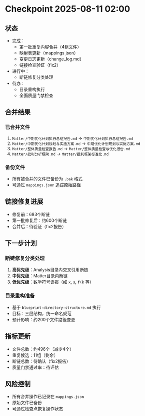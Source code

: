 # Checkpoint 2025-08-11 02:00

## 状态

- 完成：
  - 第一批重复内容合并（4组文件）
  - 映射表更新（mappings.json）
  - 变更日志更新（change_log.md）
  - 链接检查验证（fix2）
- 进行中：
  - 断链修复分类处理
- 待办：
  - 目录重构执行
  - 全面质量门禁检查

## 合并结果

### 已合并文件

1. `Matter/中期优化计划执行总结报告.md` → `中期优化计划执行总结报告.md`
2. `Matter/中期优化计划规划与实施方案.md` → `中期优化计划规划与实施方案.md`
3. `Matter/整体质量检查报告.md` → `Matter/整体质量检查与优化报告.md`
4. `Matter/批判分析框架.md` → `Matter/批判框架标准化.md`

### 备份文件

- 所有被合并的文件已备份为 `.bak` 格式
- 可通过 `mappings.json` 追踪原始路径

## 链接修复进展

- 修复前：683个断链
- 第一批修复后：约600个断链
- 合并后：待验证（fix2报告）

## 下一步计划

### 断链修复分类处理

1. **高优先级**：Analysis目录内交叉引用断链
2. **中优先级**：Matter目录内断链
3. **低优先级**：数学符号误报（如 `x`, `s`, `f(k` 等）

### 目录重构准备

- 基于 `blueprint-directory-structure.md` 执行
- 目标：三层结构，统一命名规范
- 预计影响：约200个文件路径变更

## 指标更新

- 文件总数：约496个（减少4个）
- 重复候选：11组（剩余）
- 断链总数：待确认（fix2报告）
- 质量门禁通过率：待评估

## 风险控制

- 所有合并操作已记录在 `mappings.json`
- 原始文件已备份
- 可通过检查点恢复操作状态
